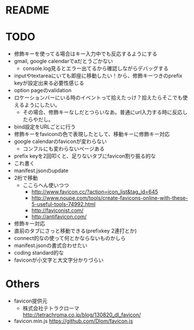 # README

# TODO
* 修飾キーを使ってる場合はキー入力中でも反応するようにする
* gmail, google calendarでaだとうごかない
    * console.log見るとエラー出てるから確認しながらデバッグする
* inputやtextareaにいても即座に移動したい！から、修飾キーつきのprefix keyが設定出来る必要性感じる
* option pageのvalidation
* ロケーションバーにいる時のイベントって拾えたっけ？拾えたらそこでも使えるようにしたい。
    * その場合、修飾キーなしだとつらいなあ。普通にurl入力する時に反応したらやだし。
* bind設定をURLごとに行う
* 修飾キーをfaviconの色で表現したとして、移動キーに修飾キー対応
* google calendarのfaviconが変わらない
    * コンフルにも変わらないページある
* prefix keyを2回叩くと、足りないタブにfavicon割り振る的な
* これ書く
* manifest.jsonのupdate
* 2桁で移動
    * ここらへん使いつつ
        * http://www.favicon.cc/?action=icon_list&tag_id=645
        * http://www.noupe.com/tools/create-favicons-online-with-these-5-useful-tools-74992.html
        * http://faviconist.com/
        * http://antifavicon.com/
* 修飾キー対応
* 直前のタブにさっと移動できる(prefixkey 2連打とか)
* connect的なの使って何とかならないものかしら
* manifest.jsonの書式合わせたい
* coding standard的な
* faviconが小文字と大文字分かりづらい

# Others
* favicon提供元
    * 株式会社テトラクローマ http://tetrachroma.co.jp/blog/130820_dl_favicon/
* favicon.min.js https://github.com/Dlom/favicon.js
